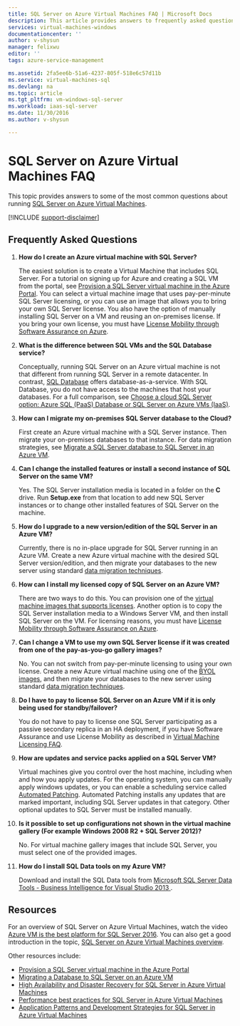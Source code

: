 ```yaml
---
title: SQL Server on Azure Virtual Machines FAQ | Microsoft Docs
description: This article provides answers to frequently asked questions about running SQL Server on Azure VMs.
services: virtual-machines-windows
documentationcenter: ''
author: v-shysun
manager: felixwu
editor: ''
tags: azure-service-management

ms.assetid: 2fa5ee6b-51a6-4237-805f-518e6c57d11b
ms.service: virtual-machines-sql
ms.devlang: na
ms.topic: article
ms.tgt_pltfrm: vm-windows-sql-server
ms.workload: iaas-sql-server
ms.date: 11/30/2016
ms.author: v-shysun

---
```

# SQL Server on Azure Virtual Machines FAQ
This topic provides answers to some of the most common questions about running [SQL Server on Azure Virtual Machines](https://azure.microsoft.com/services/virtual-machines/sql-server/).

[!INCLUDE [support-disclaimer](../../includes/support-disclaimer.md)]

## Frequently Asked Questions
1. **How do I create an Azure virtual machine with SQL Server?**
   
    The easiest solution is to create a Virtual Machine that includes SQL Server. For a tutorial on signing up for Azure and creating a SQL VM from the portal, see [Provision a SQL Server virtual machine in the Azure Portal](virtual-machines-windows-portal-sql-server-provision.md?toc=%2fazure%2fvirtual-machines%2fwindows%2ftoc.json). You can select a virtual machine image that uses pay-per-minute SQL Server licensing, or you can use an image that allows you to bring your own SQL Server license. You also have the option of manually installing SQL Server on a VM and reusing an on-premises license. If you bring your own license, you must have [License Mobility through Software Assurance on Azure](https://azure.microsoft.com/pricing/license-mobility/).
2. **What is the difference between SQL VMs and the SQL Database service?**
   
    Conceptually, running SQL Server on an Azure virtual machine is not that different from running SQL Server in a remote datacenter. In contrast, [SQL Database](../sql-database/sql-database-technical-overview.md) offers database-as-a-service. With SQL Database, you do not have access to the machines that host your databases. For a full comparison, see [Choose a cloud SQL Server option: Azure SQL (PaaS) Database or SQL Server on Azure VMs (IaaS)](../sql-database/sql-database-paas-vs-sql-server-iaas.md).
3. **How can I migrate my on-premises SQL Server database to the Cloud?**
   
    First create an Azure virtual machine with a SQL Server instance. Then migrate your on-premises databases to that instance. For data migration strategies, see [Migrate a SQL Server database to SQL Server in an Azure VM](virtual-machines-windows-migrate-sql.md?toc=%2fazure%2fvirtual-machines%2fwindows%2ftoc.json).
4. **Can I change the installed features or install a second instance of SQL Server on the same VM?**
   
    Yes. The SQL Server installation media is located in a folder on the **C** drive. Run **Setup.exe** from that location to add new SQL Server instances or to change other installed features of SQL Server on the machine.
5. **How do I upgrade to a new version/edition of the SQL Server in an Azure VM?**
   
    Currently, there is no in-place upgrade for SQL Server running in an Azure VM. Create a new Azure virtual machine with the desired SQL Server version/edition, and then migrate your databases to the new server using standard [data migration techniques](virtual-machines-windows-migrate-sql.md?toc=%2fazure%2fvirtual-machines%2fwindows%2ftoc.json).
6. **How can I install my licensed copy of SQL Server on an Azure VM?**
   
    There are two ways to do this. You can provision one of the [virtual machine images that supports licenses](virtual-machines-windows-sql-server-iaas-overview.md?toc=%2fazure%2fvirtual-machines%2fwindows%2ftoc.json#BYOL). Another option is to copy the SQL Server installation media to a Windows Server VM, and then install SQL Server on the VM. For licensing reasons, you must have [License Mobility through Software Assurance on Azure](https://azure.microsoft.com/pricing/license-mobility/).
7. **Can I change a VM to use my own SQL Server license if it was created from one of the pay-as-you-go gallery images?**

    No. You can not switch from pay-per-minute licensing to using your own license. Create a new Azure virtual machine using one of the [BYOL images](virtual-machines-windows-sql-server-iaas-overview.md?toc=%2fazure%2fvirtual-machines%2fwindows%2ftoc.json#BYOL), and then migrate your databases to the new server using standard [data migration techniques](virtual-machines-windows-migrate-sql.md?toc=%2fazure%2fvirtual-machines%2fwindows%2ftoc.json).

7. **Do I have to pay to license SQL Server on an Azure VM if it is only being used for standby/failover?**
   
    You do not have to pay to license one SQL Server participating as a passive secondary replica in an HA deployment, if you have Software Assurance and use License Mobility as described in [Virtual Machine Licensing FAQ](http://azure.microsoft.com/pricing/licensing-faq/).
    
8. **How are updates and service packs applied on a SQL Server VM?**
   
    Virtual machines give you control over the host machine, including when and how you apply updates. For the operating system, you can manually apply windows updates, or you can enable a scheduling service called [Automated Patching](virtual-machines-windows-classic-sql-automated-patching.md?toc=%2fazure%2fvirtual-machines%2fwindows%2fclassic%2ftoc.json). Automated Patching installs any updates that are marked important, including SQL Server updates in that category. Other optional updates to SQL Server must be installed manually.
9. **Is it possible to set up configurations not shown in the virtual machine gallery (For example Windows 2008 R2 + SQL Server 2012)?**
   
    No. For virtual machine gallery images that include SQL Server, you must select one of the provided images.
10. **How do I install SQL Data tools on my Azure VM?**
    
     Download and install the SQL Data tools from [Microsoft SQL Server Data Tools - Business Intelligence for Visual Studio 2013 ](https://www.microsoft.com/en-us/download/details.aspx?id=42313).

## Resources
For an overview of SQL Server on Azure Virtual Machines, watch the video [Azure VM is the best platform for SQL Server 2016](https://channel9.msdn.com/Events/DataDriven/SQLServer2016/Azure-VM-is-the-best-platform-for-SQL-Server-2016). You can also get a good introduction in the topic, [SQL Server on Azure Virtual Machines overview](virtual-machines-windows-sql-server-iaas-overview.md?toc=%2fazure%2fvirtual-machines%2fwindows%2ftoc.json).

Other resources include:

* [Provision a SQL Server virtual machine in the Azure Portal](virtual-machines-windows-portal-sql-server-provision.md?toc=%2fazure%2fvirtual-machines%2fwindows%2ftoc.json)
* [Migrating a Database to SQL Server on an Azure VM](virtual-machines-windows-migrate-sql.md?toc=%2fazure%2fvirtual-machines%2fwindows%2ftoc.json)
* [High Availability and Disaster Recovery for SQL Server in Azure Virtual Machines](virtual-machines-windows-sql-high-availability-dr.md?toc=%2fazure%2fvirtual-machines%2fwindows%2ftoc.json)
* [Performance best practices for SQL Server in Azure Virtual Machines](virtual-machines-windows-sql-performance.md?toc=%2fazure%2fvirtual-machines%2fwindows%2ftoc.json)
* [Application Patterns and Development Strategies for SQL Server in Azure Virtual Machines](virtual-machines-windows-sql-server-app-patterns-dev-strategies.md?toc=%2fazure%2fvirtual-machines%2fwindows%2ftoc.json)

